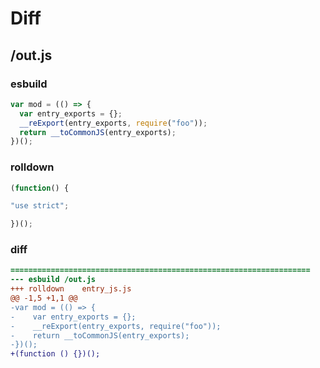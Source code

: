 # Diff
## /out.js
### esbuild
```js
var mod = (() => {
  var entry_exports = {};
  __reExport(entry_exports, require("foo"));
  return __toCommonJS(entry_exports);
})();
```
### rolldown
```js
(function() {

"use strict";

})();

```
### diff
```diff
===================================================================
--- esbuild	/out.js
+++ rolldown	entry_js.js
@@ -1,5 +1,1 @@
-var mod = (() => {
-    var entry_exports = {};
-    __reExport(entry_exports, require("foo"));
-    return __toCommonJS(entry_exports);
-})();
+(function () {})();

```
